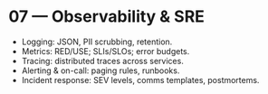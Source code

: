 # 07 — Observability & SRE

- Logging: JSON, PII scrubbing, retention.
- Metrics: RED/USE; SLIs/SLOs; error budgets.
- Tracing: distributed traces across services.
- Alerting & on-call: paging rules, runbooks.
- Incident response: SEV levels, comms templates, postmortems.